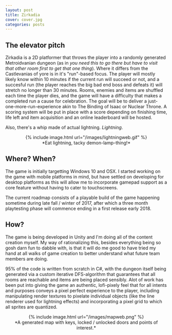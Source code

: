 ```yaml
---
layout: post
title: Zirkadia
cover: cover.jpg
categories: posts
---
```


## The elevator pitch

Zirkadia is a 2D platformer that throws the player into a randomly generated Metroidvanian dungeon (as in _you need this to go there but have to visit that other room first to get that one thing_). Where it differs from the Castlevanias of yore is in it's "run"-based focus. The player will mostly likely know within 10 minutes if the current run will succeed or not, and a succesful run (the player reaches the big bad end boss and defeats it) will stretch no longer than 30 minutes. Rooms, enemies and items are shuffled each time the player dies, and the game will have a difficulty that makes a completed run a cause for celebration. The goal will be to deliver a just-one-more-run-experience akin to The Binding of Isaac or Nuclear Throne. A scoring system will be put in place with a score depending on finishing time, life left and item acquisition and an online leaderboard will be hosted.

Also, there's a whip made of actual lightning. _Lightning_.
<center>
{% include image.html url="/images/lightningweb.gif" %}
</center>
<center>
*Eat lightning, tacky demon-lamp-thing!*
</center>


## Where? When?
 
The game is initially targetting Windows 10 and OSX. I started working on the game with mobile platforms in mind, but have settled on developing for desktop platforms as this will allow me to incorporate gamepad support as a core feature without having to cater to touchscreens. 

The current roadmap consists of a playable build of the game happening sometime during late fall / winter of 2017, after which a three month playtesting phase will commence ending in a first release early 2018.

## How? 

The game is being developed in Unity and I'm doing all of the content creation myself. My way of rationalizing this, besides everything being so gosh darn fun to dabble with, is that it will do me good to have tried my hand at all walks of game creation to better understand what future team members are doing. 

95% of the code is written from scratch in C#, with the dungeon itself being generated via a custom iterative DFS-algorithm that guarantees that all rooms are reachable and items are being placed sensibly. Alot of work has been put into giving the game an authentic, lofi-pixely feel that for all intents and purposes conveys a pixel perfect experience to the player, including manipulating render textures to pixelate individual objects (like the line renderer used for lightning effects) and incorporating a pixel grid to which all sprites are quantized.
<center>
{% include image.html url="/images/mapweb.png" %}
</center>
<center>
*A generated map with keys, locked / unlocked doors and points of interest.*
</center>
